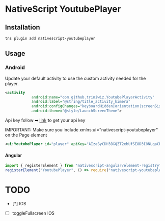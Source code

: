 # NativeScript YoutubePlayer


## Installation


```
tns plugin add nativescript-youtubeplayer
```

## Usage 

### Android
Update your default activity to use the custom activity needed for the player.

```xml
<activity
			android:name="com.github.triniwiz.YoutubePlayerActivity"
			android:label="@string/title_activity_kimera"
			android:configChanges="keyboardHidden|orientation|screenSize"
			android:theme="@style/LaunchScreenTheme">
```
Api key follow ➡ [link](https://developers.google.com/youtube/android/player/register) to get your api key

IMPORTANT: Make sure you include xmlns:ui="nativescript-youtubeplayer" on the Page element

```xml
<ui:YoutubePlayer id="player" apiKey="AIzaSyCDH3BGQZT2ebUfSE8D3I8NLqaCPu4FRh0" src="{{src}}" height="250" width="100%" backgroundColor="gray" />
```

#### Angular

```ts
import { registerElement } from "nativescript-angular/element-registry";
registerElement("YoutubePlayer", () => require("nativescript-youtubeplayer").YoutubePlayer);
```

# TODO

- [*] IOS
- [ ] toggleFullscreen IOS
